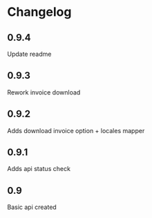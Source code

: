 # Changelog

## 0.9.4
Update readme

## 0.9.3
Rework invoice download

## 0.9.2
Adds download invoice option + locales mapper

## 0.9.1
Adds api status check

## 0.9
Basic api created

